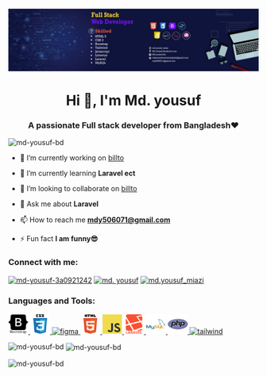 ![logo](https://github.com/Md-yousuf-bd/Md-yousuf-bd/blob/main/cover.jpg)
<h1 align="center">Hi 👋, I'm Md. yousuf</h1>
<h3 align="center">A passionate Full stack developer from Bangladesh❤</h3>
<img align="right" src="https://media.tenor.com/BqbIhT4Mb7cAAAAd/programmer-rounded-edges.gif" width="400" alt="">

<p align="left"> <img src="https://komarev.com/ghpvc/?username=md-yousuf-bd&label=Profile%20views&color=0e75b6&style=flat" alt="md-yousuf-bd" /> </p>

- 🔭 I’m currently working on [billto](https://billto.io/)

- 🌱 I’m currently learning **Laravel ect**

- 👯 I’m looking to collaborate on [billto](https://billto.io/)

- 💬 Ask me about **Laravel**

- 📫 How to reach me **mdy506071@gmail.com**

- ⚡ Fun fact **I am funny😎**

<h3 align="left">Connect with me:</h3>
<p align="left">
<a href="https://linkedin.com/in/md-yousuf-3a0921242" target="blank"><img align="center" src="https://raw.githubusercontent.com/rahuldkjain/github-profile-readme-generator/master/src/images/icons/Social/linked-in-alt.svg" alt="md-yousuf-3a0921242" height="30" width="40" /></a>
<a href="https://fb.com/md. yousuf" target="blank"><img align="center" src="https://raw.githubusercontent.com/rahuldkjain/github-profile-readme-generator/master/src/images/icons/Social/facebook.svg" alt="md. yousuf" height="30" width="40" /></a>
<a href="https://instagram.com/md.yousuf_miazi" target="blank"><img align="center" src="https://raw.githubusercontent.com/rahuldkjain/github-profile-readme-generator/master/src/images/icons/Social/instagram.svg" alt="md.yousuf_miazi" height="30" width="40" /></a>
</p>

<h3 align="left">Languages and Tools:</h3>
<p align="left"> <a href="https://getbootstrap.com" target="_blank" rel="noreferrer"> <img src="https://raw.githubusercontent.com/devicons/devicon/master/icons/bootstrap/bootstrap-plain-wordmark.svg" alt="bootstrap" width="40" height="40"/> </a> <a href="https://www.w3schools.com/css/" target="_blank" rel="noreferrer"> <img src="https://raw.githubusercontent.com/devicons/devicon/master/icons/css3/css3-original-wordmark.svg" alt="css3" width="40" height="40"/> </a> <a href="https://www.figma.com/" target="_blank" rel="noreferrer"> <img src="https://www.vectorlogo.zone/logos/figma/figma-icon.svg" alt="figma" width="40" height="40"/> </a> <a href="https://www.w3.org/html/" target="_blank" rel="noreferrer"> <img src="https://raw.githubusercontent.com/devicons/devicon/master/icons/html5/html5-original-wordmark.svg" alt="html5" width="40" height="40"/> </a> <a href="https://developer.mozilla.org/en-US/docs/Web/JavaScript" target="_blank" rel="noreferrer"> <img src="https://raw.githubusercontent.com/devicons/devicon/master/icons/javascript/javascript-original.svg" alt="javascript" width="40" height="40"/> </a> <a href="https://laravel.com/" target="_blank" rel="noreferrer"> <img src="https://raw.githubusercontent.com/devicons/devicon/master/icons/laravel/laravel-plain-wordmark.svg" alt="laravel" width="40" height="40"/> </a> <a href="https://www.mysql.com/" target="_blank" rel="noreferrer"> <img src="https://raw.githubusercontent.com/devicons/devicon/master/icons/mysql/mysql-original-wordmark.svg" alt="mysql" width="40" height="40"/> </a> <a href="https://www.php.net" target="_blank" rel="noreferrer"> <img src="https://raw.githubusercontent.com/devicons/devicon/master/icons/php/php-original.svg" alt="php" width="40" height="40"/> </a> <a href="https://tailwindcss.com/" target="_blank" rel="noreferrer"> <img src="https://www.vectorlogo.zone/logos/tailwindcss/tailwindcss-icon.svg" alt="tailwind" width="40" height="40"/> </a> </p>

<p><img align="left" src="https://github-readme-stats.vercel.app/api/top-langs?username=md-yousuf-bd&show_icons=true&locale=en&layout=compact" alt="md-yousuf-bd" /></p>

<p>&nbsp;<img align="center" src="https://github-readme-stats.vercel.app/api?username=md-yousuf-bd&show_icons=true&locale=en" alt="md-yousuf-bd" /></p>

<p><img align="center" src="https://github-readme-streak-stats.herokuapp.com/?user=md-yousuf-bd&" alt="md-yousuf-bd" /></p>
